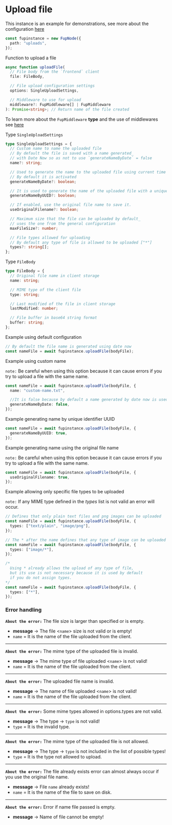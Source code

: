 # Upload file

This instance is an example for demonstrations, see more about the configuration [here](/documentation/general-config)

```ts
const fupinstance = new FupNode({
  path: "uploads",
});
```

Function to upload a file

```ts
async function uploadFile(
  // File body from the `frontend` client
  file: FileBody,

  // File upload configuration settings
  options: SingleUploadSettings,

  // Middleware to use for upload
  middleware?: FupMiddleware[] | FupMiddleware
): Promise<string>; // Return name of the file created
```

To learn more about the `FupMiddleware` **type** and the use of middlewares see [here](/middlewares/middlewares)

Type `SingleUploadSettings`

```ts
type SingleUploadSettings = {
  // Custom name to name the uploaded file
  // By default the file is saved with a name generated_
  // with Date Now so as not to use `generateNameByDate` = false
  name?: string;

  // Used to generate the name to the uploaded file using current time UTC
  // By default it is activated
  generateNameByDate?: boolean;

  // It is used to generate the name of the uploaded file with a unique UUID
  generateNameByUUID?: boolean;

  // If enabled, use the original file name to save it.
  useOriginalFilename?: boolean;

  // Maximum size that the file can be uploaded by default_
  // uses the one from the general configuration
  maxFileSize?: number;

  // File types allowed for uploading
  // By default any type of file is allowed to be uploaded ["*"]
  types?: string[];
};
```

Type `FileBody`

```ts
type FileBody = {
  // Original file name in client storage
  name: string;

  // MIME type of the client file
  type: string;

  // Last modified of the file in client storage
  lastModified: number;

  // File buffer in base64 string format
  buffer: string;
};
```

Example using default configuration

```ts
// By default the file name is generated using date now
const nameFile = await fupinstance.uploadFile(bodyFile);
```

Example using custom name

`note:` Be careful when using this option because it can cause errors if you try to upload a file with the same name.

```ts
const nameFile = await fupinstance.uploadFile(bodyFile, {
  name: "custom-name.txt",

  //It is false because by default a name generated by date now is used
  generateNameByDate: false,
});
```

Example generating name by unique identifier UUID

```ts
const nameFile = await fupinstance.uploadFile(bodyFile, {
  generateNameByUUID: true,
});
```

Example generating name using the original file name

`note:` Be careful when using this option because it can cause errors if you try to upload a file with the same name.

```ts
const nameFile = await fupinstance.uploadFile(bodyFile, {
  useOriginalFilename: true,
});
```

Example allowing only specific file types to be uploaded

`note:` If any MIME type defined in the *types* list is not valid an error will occur.

```ts
// Defines that only plain text files and png images can be uploaded
const nameFile = await fupinstance.uploadFile(bodyFile, {
  types: ["text/plain", "image/png"],
});
```

```ts
// The * after the name defines that any type of image can be uploaded
const nameFile = await fupinstance.uploadFile(bodyFile, {
  types: ["image/*"],
});
```

```ts
/* 
  Using * already allows the upload of any type of file, 
  but its use is not necessary because it is used by default 
  if you do not assign types.
*/
const nameFile = await fupinstance.uploadFile(bodyFile, {
  types: ["*"],
});
```

### Error handling

**`About the error:`** The file size is larger than specified or is empty.
- **message** -> The file <`name`> size is not valid or is empty!
- `name` = It is the name of the file uploaded from the client.

----

**`About the error:`** The mime type of the uploaded file is invalid.
- **message** -> The mime type of file uploaded <`name`> is not valid!
- `name` = It is the name of the file uploaded from the client.

----

**`About the error:`** The uploaded file name is invalid.
- **message** -> The name of file uploaded <`name`> is not valid!
- `name` = It is the name of the file uploaded from the client.

----

**`About the error:`** Some mime types allowed in options.types are not valid.
- **message** -> The type -> `type` is not valid!
- `type` = It is the invalid type.

----

**`About the error:`** The mime type of the uploaded file is not allowed.
- **message** -> The type -> `type` is not included in the list of possible types!
- `type` = It is the type not allowed to upload.

----

**`About the error:`** The file already exists error can almost always occur if you use the original file name.
- **message** -> File `name` already exists!
- `name` = It is the name of the file to save on disk.

----

**`About the error:`** Error if name file passed is empty.
- **message** -> Name of file cannot be empty!